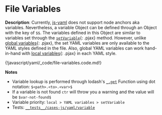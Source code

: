 # File Variables

__Description__: Currently, [js-yaml](https://github.com/nodeca/js-yaml) does not support node anchors aka variables. Nevertheless, a variable Object can be defined through an Object with the key of `$$`. The variables defined in this Object are similar to variables set through the [`setVariable`](../javascript/methods.md#setvariable){: .pjax} method. However, unlike [global variables](../variable/general.md#global){: .pjax}, the set YAML variables are only available to the YAML styles defined in the file. Also, global YAML variables can work hand-in-hand with [local variables](../variable/general.md#local){: .pjax} in each YAML style.

{!javascript/yaml/_code/file-variables.code.md!}

__Notes__

+ Variable lookup is performed through lodash's [`_.get`](https://lodash.com/docs/4.17.2#get) Function using dot notation: `$<path>.<to>.<var>$`
+ If a variable is not found `ctr` will throw you a warning and the value will be `$var-not-found$`
+ Variable priority: `local > YAML variables > setVariable`
+ Tests: [`__tests__/cases-js/yaml/variable`](https://github.com/ctr-lang/ctr/tree/master/__tests__/cases-js/yaml/variable)

<div class="cf"></div>
<div class="end"></div>

